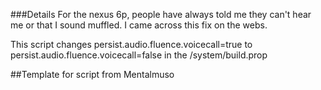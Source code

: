 ###Details
For the nexus 6p, people have always told me they can't hear me or that I sound muffled.
I came across this fix on the webs.

This script changes 
persist.audio.fluence.voicecall=true
to
persist.audio.fluence.voicecall=false
in the /system/build.prop

##Template for script from Mentalmuso
